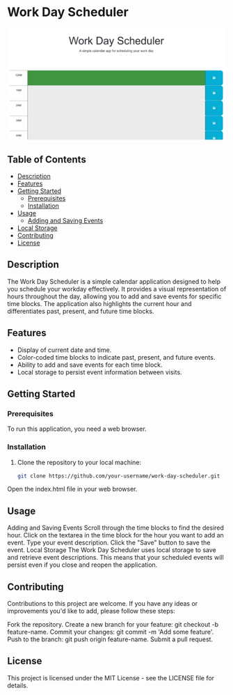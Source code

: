 # Work Day Scheduler

![Work Day Scheduler Screenshot](./Develop/Assets/Images/Work%20day%20Scheduler.jpg)

## Table of Contents

- [Description](#description)
- [Features](#features)
- [Getting Started](#getting-started)
  - [Prerequisites](#prerequisites)
  - [Installation](#installation)
- [Usage](#usage)
  - [Adding and Saving Events](#adding-and-saving-events)
- [Local Storage](#local-storage)
- [Contributing](#contributing)
- [License](#license)

## Description

The Work Day Scheduler is a simple calendar application designed to help you schedule your workday effectively. It provides a visual representation of hours throughout the day, allowing you to add and save events for specific time blocks. The application also highlights the current hour and differentiates past, present, and future time blocks.

## Features

- Display of current date and time.
- Color-coded time blocks to indicate past, present, and future events.
- Ability to add and save events for each time block.
- Local storage to persist event information between visits.

## Getting Started

### Prerequisites

To run this application, you need a web browser.

### Installation

1. Clone the repository to your local machine:

   ```bash
   git clone https://github.com/your-username/work-day-scheduler.git
Open the index.html file in your web browser.


## Usage
Adding and Saving Events
Scroll through the time blocks to find the desired hour.
Click on the textarea in the time block for the hour you want to add an event.
Type your event description.
Click the "Save" button to save the event.
Local Storage
The Work Day Scheduler uses local storage to save and retrieve event descriptions. This means that your scheduled events will persist even if you close and reopen the application.

## Contributing
Contributions to this project are welcome. If you have any ideas or improvements you'd like to add, please follow these steps:

Fork the repository.
Create a new branch for your feature: git checkout -b feature-name.
Commit your changes: git commit -m 'Add some feature'.
Push to the branch: git push origin feature-name.
Submit a pull request.

## License
This project is licensed under the MIT License - see the LICENSE file for details.